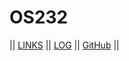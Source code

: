 # OS232

|| [LINKS](LINKS/) || [LOG](TXT/mylog.txt) || [GitHub](https://github.com/eryawww/os232/) ||
